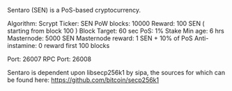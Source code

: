 Sentaro (SEN) is a PoS-based cryptocurrency.

Algorithm: Scrypt
Ticker: SEN
PoW blocks: 10000
Reward: 100 SEN ( starting from block 100 )
Block Target: 60 sec
PoS: 1%
Stake Min age: 6 hrs
Masternode: 5000 SEN
Masternode reward: 1 SEN + 10% of PoS
Anti-instamine: 0 reward first 100 blocks

Port: 26007
RPC Port: 26008


Sentaro is dependent upon libsecp256k1 by sipa, the sources for which can be found here: https://github.com/bitcoin/secp256k1
